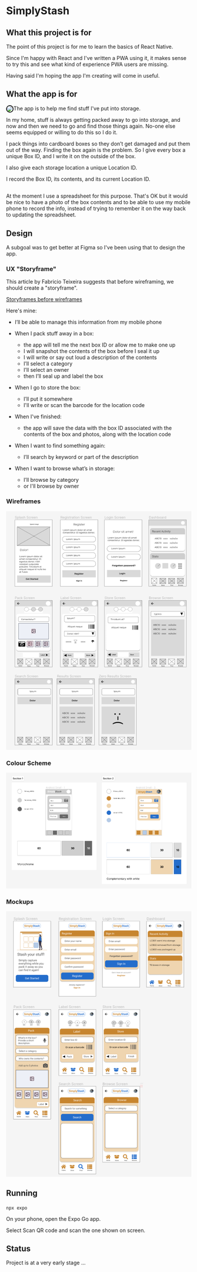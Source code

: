 # SimplyStash

## What this project is for

The point of this project is for me to learn the basics of React Native.

Since I'm happy with React and I've written a PWA using it, it makes sense to try this and see what kind of experience PWA users are missing.

Having said I'm hoping the app I'm creating will come in useful.

## What the app is for

<img align="left" style="border:2px solid black; border-radius: 15px; margin: 0 20 20 0" src="docs/images/labelscreen.png">

The app is to help me find stuff I've put into storage.

In my home, stuff is always getting packed away to go into storage, and now and then we need to go and find those things again. No-one else seems equipped or willing to do this so I do it.

I pack things into cardboard boxes so they don’t get damaged and put them out of the way. Finding the box again is the problem. So I give every box a unique Box ID, and I write it on the outside of the box.

I also give each storage location a unique Location ID.

I record the Box ID, its contents, and its current Location ID.
 
##  

At the moment I use a spreadsheet for this purpose. That's OK but it would be nice to have a photo of the box contents and to be able to use my mobile phone to record the info, instead of trying to remember it on the way back to updating the spreadsheet.

## Design

A subgoal was to get better at Figma so I've been using that to design the app.

### UX "Storyframe"

This article by Fabricio Teixeira suggests that before wireframing, we should create a "storyframe".

[Storyframes before wireframes](https://uxdesign.cc/storyframes-before-wireframes-starting-designs-in-the-text-editor-ec69db78e6e4)

Here's mine:

- I’ll be able to manage this information from my mobile phone

- When I pack stuff away in a box:

  - the app will tell me the next box ID or allow me to make one up
  - I will snapshot the contents of the box before I seal it up
  - I will write or say out loud a description of the contents
  - I’ll select a category
  - I’ll select an owner
  - then I’ll seal up and label the box

- When I go to store the box:

  - I’ll put it somewhere
  - I'll write or scan the barcode for the location code

- When I've finished:
  - the app will save the data with the box ID associated with the contents of the box and photos, along with the location code

- When I want to find something again:

	- I’ll search by keyword or part of the description

- When I want to browse what’s in storage:
	
	- I’ll browse by category
  - or I'll browse by owner

### Wireframes

![Wireframes](docs/images/wireframes.png)

### Colour Scheme
 
![Colour Scheme](docs/images/colour-schemes.png)

### Mockups
 
![Mockups](docs/images/mockups.png)

## Running

```npx expo```

On your phone, open the Expo Go app.

Select Scan QR code and scan the one shown on screen.

## Status

Project is at a very early stage ...


